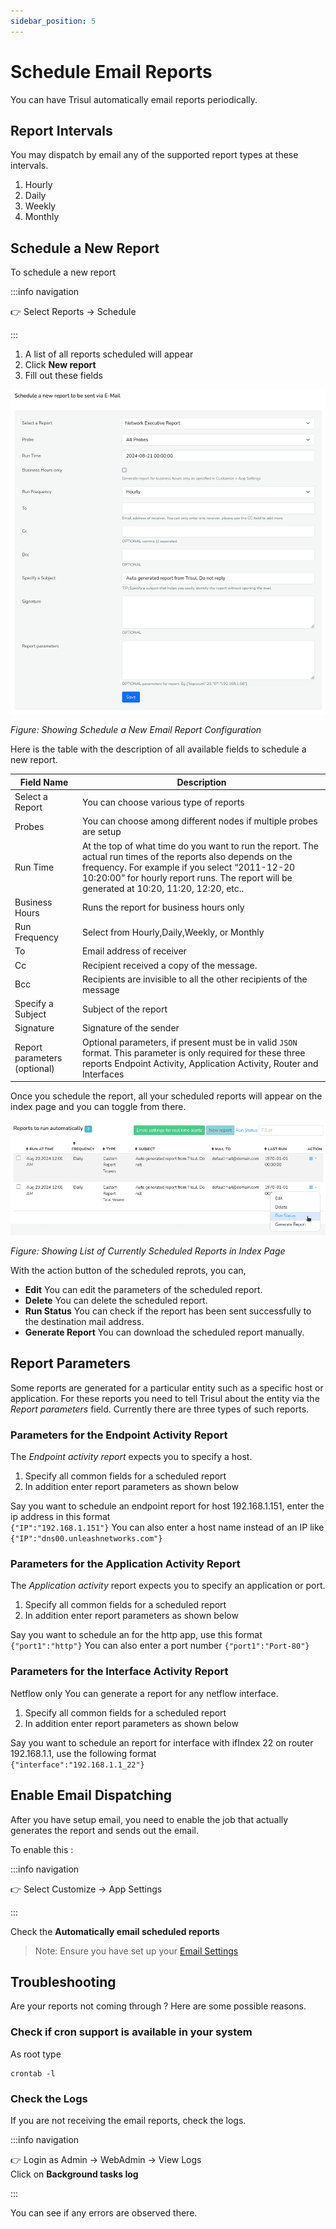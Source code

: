 ```yaml
---
sidebar_position: 5
---
```


# Schedule Email Reports

You can have Trisul automatically email reports periodically.

## Report Intervals

You may dispatch by email any of the supported report types at these intervals.

1. Hourly
2. Daily
3. Weekly
4. Monthly

## Schedule a New Report

To schedule a new report

:::info navigation

:point_right: Select Reports → Schedule

:::

1. A list of all reports scheduled will appear
2. Click **New report**
3. Fill out these fields

![](images/scheduleareport.png)

*Figure: Showing Schedule a New Email Report Configuration*

Here is the table with the description of all available fields to schedule a new report.

| Field Name                   | Description                                                                     |
| ---------------------------- | --------------------------------------------------------------------------------|
| Select a Report              | You can choose various type of reports                                          |
| Probes                       | You can choose among different nodes if multiple probes are setup               |
| Run Time                     | At the top of what time do you want to run the report. The actual run times of the reports also depends on the frequency. For example if you select “2011-12-20 10:20:00” for hourly report runs. The report will be generated at 10:20, 11:20, 12:20, etc..                                                       |
| Business Hours               | Runs the report for business hours only                                         |
| Run Frequency                | Select from Hourly,Daily,Weekly, or Monthly                                     |
| To                           | Email address of receiver                                                       |
| Cc                           | Recipient received a copy of the message.                                       |
| Bcc                          | Recipients are invisible to all the other recipients of the message             |
| Specify a Subject            | Subject of the report                                                           |
| Signature                    | Signature of the sender                                                         |
| Report parameters (optional) | Optional parameters, if present must be in valid `JSON` format. This parameter is only required for these three reports Endpoint Activity, Application Activity, Router and Interfaces             |

Once you schedule the report, all your scheduled reports will appear on the index page and you can toggle from there.

![](images/schedulereports1.png)

*Figure: Showing List of Currently Scheduled Reports in Index Page*

With the action button of the scheduled reprots, you can,

- **Edit** You can edit the parameters of the scheduled report.  
- **Delete** You can delete the scheduled report.  
- **Run Status** You can check if the report has been sent successfully to the destination mail address.  
- **Generate Report** You can download the scheduled report manually.  


## Report Parameters

Some reports are generated for a particular entity such as a specific
 host or application. For these reports you need to tell Trisul about 
the entity via the *Report parameters* field. Currently there are three types of such reports.

### Parameters for the Endpoint Activity Report

The *Endpoint activity report* expects you to specify a host.

1. Specify all common fields for a scheduled report
2. In addition enter report parameters as shown below

Say you want to schedule an endpoint report for host 192.168.1.151, enter the ip address in this format  
`{"IP":"192.168.1.151"}` You can also enter a host name instead of an IP like `{"IP":"dns00.unleashnetworks.com"}`

### Parameters for the Application Activity Report

The *Application activity* report expects you to specify an application or port.

1. Specify all common fields for a scheduled report
2. In addition enter report parameters as shown below

Say you want to schedule an for the http app, use this format  
`{"port1":"http"}` You can also enter a port number `{"port1":"Port-80"}`

### Parameters for the Interface Activity Report

Netflow only You can generate a report for any netflow interface.

1. Specify all common fields for a scheduled report
2. In addition enter report parameters as shown below

Say you want to schedule an report for interface with ifIndex 22 on router 192.168.1.1, use the following format  
`{"interface":"192.168.1.1_22"}`

## Enable Email Dispatching

After you have setup email, you need to enable the job that actually generates the report and sends out the email.

To enable this :

:::info navigation

:point_right: Select Customize → App Settings

:::

Check the **Automatically email scheduled reports**

> Note: Ensure you have set up your [Email Settings](/docs/ug/reports/emailsettings)

## Troubleshooting

Are your reports not coming through ? Here are some possible reasons.

### Check if cron support is available in your system

As root type

```
crontab -l
```

### Check the Logs

If you are not receiving the email reports, check the logs.

:::info navigation

:point_right: Login as Admin → WebAdmin → View Logs  
Click on **Background tasks log**

:::

You can see if any errors are observed there.
